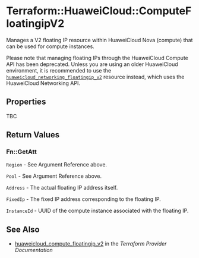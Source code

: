 # Terraform::HuaweiCloud::ComputeFloatingipV2

Manages a V2 floating IP resource within HuaweiCloud Nova (compute)
that can be used for compute instances.

Please note that managing floating IPs through the HuaweiCloud Compute API has
been deprecated. Unless you are using an older HuaweiCloud environment, it is
recommended to use the [`huaweicloud_networking_floatingip_v2`](networking_floatingip_v2.html)
resource instead, which uses the HuaweiCloud Networking API.

## Properties

TBC

## Return Values

### Fn::GetAtt

`Region` - See Argument Reference above.

`Pool` - See Argument Reference above.

`Address` - The actual floating IP address itself.

`FixedIp` - The fixed IP address corresponding to the floating IP.

`InstanceId` - UUID of the compute instance associated with the floating IP.

## See Also

* [huaweicloud_compute_floatingip_v2](https://www.terraform.io/docs/providers/huaweicloud/r/compute_floatingip_v2.html) in the _Terraform Provider Documentation_